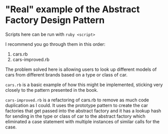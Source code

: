# "Real" example of the Abstract Factory Design Pattern
Scripts here can be run with `ruby <script>`

I recommend you go through them in this order:
1. cars.rb
2. cars-improved.rb

The problem solved here is allowing users to look up different models of cars from different brands based on a type or class of car.

`cars.rb` is a basic example of how this might be implemented, sticking very closely to the pattern presented in the book.

`cars-improved.rb` is a refactoring of cars.rb to remove as much code duplication as I could. It uses the prototype pattern to create the car factories that get passed into the abstract factory and it has a lookup hash for sending in the type or class of car to the abstract factory which eliminated a case statement with multiple instances of similar calls for the case.
